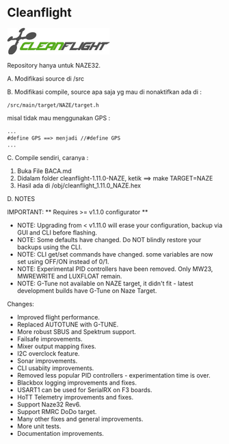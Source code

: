 # Cleanflight

![Cleanflight](cleanflight-1.11.0/docs/assets/cleanflight/cleanflight-logo-light-wide-1-240px.jpg)

Repository hanya untuk NAZE32.


A. Modifikasi source di /src

B. Modifikasi compile, source apa saja yg mau di nonaktifkan ada di :

    /src/main/target/NAZE/target.h

   misal tidak mau menggunakan GPS :
   
    ...
    #define GPS ==> menjadi //#define GPS
    ...

C. Compile sendiri, caranya :

   1. Buka File BACA.md
   2. Didalam folder cleanflight-1.11.0-NAZE, ketik ==> make TARGET=NAZE
   3. Hasil ada di /obj/cleanflight_1.11.0_NAZE.hex

D. NOTES

   IMPORTANT: ** Requires >= v1.1.0 configurator **

   - NOTE: Upgrading from < v1.11.0 will erase your configuration, backup via GUI and CLI before flashing.
   - NOTE: Some defaults have changed. Do NOT blindly restore your backups using the CLI.
   - NOTE: CLI get/set commands have changed. some variables are now set using OFF/ON instead of 0/1.
   - NOTE: Experimental PID controllers have been removed. Only MW23, MWREWRITE and LUXFLOAT remain.
   - NOTE: G-Tune not available on NAZE target, it didn't fit - latest development builds have G-Tune on Naze Target.

   Changes:

   - Improved flight performance.
   - Replaced AUTOTUNE with G-TUNE.
   - More robust SBUS and Spektrum support.
   - Failsafe improvements.
   - Mixer output mapping fixes.
   - I2C overclock feature.
   - Sonar improvements.
   - CLI usabiity improvements.
   - Removed less popular PID controllers - experimentation time is over.
   - Blackbox logging improvements and fixes.
   - USART1 can be used for SerialRX on F3 boards.
   - HoTT Telemetry improvements and fixes.
   - Support Naze32 Rev6.
   - Support RMRC DoDo target.
   - Many other fixes and general improvements.
   - More unit tests.
   - Documentation improvements.
